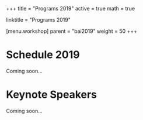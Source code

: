 ﻿+++
title = "Programs 2019"
active = true
math = true

linktitle = "Programs 2019"

[menu.workshop]
  parent = "bai2019"
  weight = 50
+++

# Schedule 2019

Coming soon...

# Keynote Speakers

Coming soon...